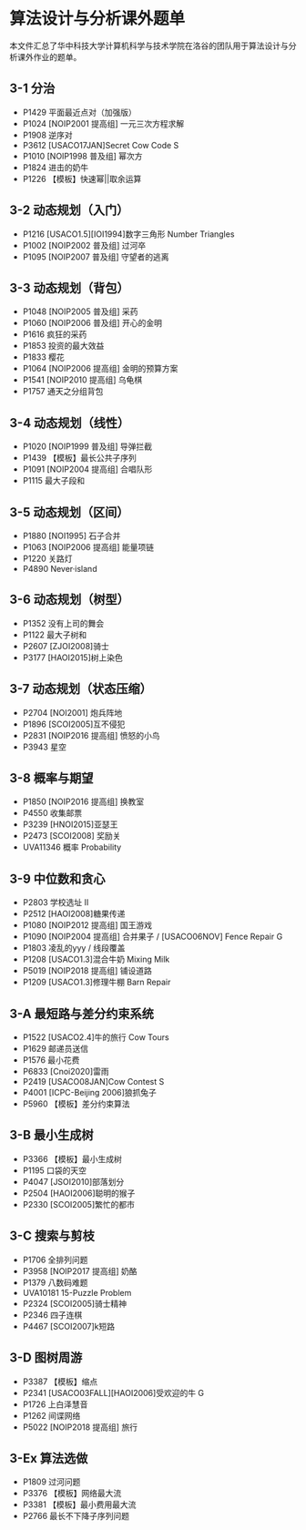 # 算法设计与分析课外题单

本文件汇总了华中科技大学计算机科学与技术学院在洛谷的团队用于算法设计与分析课外作业的题单。

## 3-1 分治

- P1429	平面最近点对（加强版）
- P1024	[NOIP2001 提高组] 一元三次方程求解
- P1908	逆序对
- P3612	[USACO17JAN]Secret Cow Code S
- P1010	[NOIP1998 普及组] 幂次方
- P1824	进击的奶牛
- P1226	【模板】快速幂||取余运算

## 3-2 动态规划（入门）

- P1216	[USACO1.5][IOI1994]数字三角形 Number Triangles
- P1002	[NOIP2002 普及组] 过河卒
- P1095	[NOIP2007 普及组] 守望者的逃离

## 3-3 动态规划（背包）

- P1048	[NOIP2005 普及组] 采药
- P1060	[NOIP2006 普及组] 开心的金明
- P1616	疯狂的采药
- P1853	投资的最大效益
- P1833	樱花
- P1064	[NOIP2006 提高组] 金明的预算方案
- P1541	[NOIP2010 提高组] 乌龟棋
- P1757	通天之分组背包

## 3-4 动态规划（线性）

- P1020	[NOIP1999 普及组] 导弹拦截
- P1439	【模板】最长公共子序列
- P1091	[NOIP2004 提高组] 合唱队形
- P1115	最大子段和

## 3-5 动态规划（区间）

- P1880	[NOI1995] 石子合并
- P1063	[NOIP2006 提高组] 能量项链
- P1220	关路灯
- P4890	Never·island

## 3-6 动态规划（树型）

- P1352	没有上司的舞会
- P1122	最大子树和
- P2607	[ZJOI2008]骑士
- P3177	[HAOI2015]树上染色	

## 3-7 动态规划（状态压缩）

- P2704	[NOI2001] 炮兵阵地
- P1896	[SCOI2005]互不侵犯
- P2831	[NOIP2016 提高组] 愤怒的小鸟
- P3943	星空

## 3-8 概率与期望

- P1850	[NOIP2016 提高组] 换教室
- P4550	收集邮票
- P3239	[HNOI2015]亚瑟王
- P2473	[SCOI2008] 奖励关
- UVA11346	概率 Probability

## 3-9 中位数和贪心

- P2803	学校选址 II
- P2512	[HAOI2008]糖果传递
- P1080	[NOIP2012 提高组] 国王游戏
- P1090	[NOIP2004 提高组] 合并果子 / [USACO06NOV] Fence Repair G
- P1803	凌乱的yyy / 线段覆盖
- P1208	[USACO1.3]混合牛奶 Mixing Milk
- P5019	[NOIP2018 提高组] 铺设道路
- P1209	[USACO1.3]修理牛棚 Barn Repair

## 3-A 最短路与差分约束系统

- P1522	[USACO2.4]牛的旅行 Cow Tours
- P1629	邮递员送信
- P1576	最小花费
- P6833	[Cnoi2020]雷雨
- P2419	[USACO08JAN]Cow Contest S
- P4001	[ICPC-Beijing 2006]狼抓兔子
- P5960	【模板】差分约束算法

## 3-B 最小生成树

- P3366	【模板】最小生成树
- P1195	口袋的天空
- P4047	[JSOI2010]部落划分
- P2504	[HAOI2006]聪明的猴子
- P2330	[SCOI2005]繁忙的都市

## 3-C 搜索与剪枝

- P1706	全排列问题
- P3958	[NOIP2017 提高组] 奶酪
- P1379	八数码难题
- UVA10181	15-Puzzle Problem
- P2324	[SCOI2005]骑士精神
- P2346	四子连棋
- P4467	[SCOI2007]k短路

## 3-D 图树周游

- P3387	【模板】缩点
- P2341	[USACO03FALL][HAOI2006]受欢迎的牛 G
- P1726	上白泽慧音
- P1262	间谍网络
- P5022	[NOIP2018 提高组] 旅行

## 3-Ex 算法选做

- P1809	过河问题
- P3376	【模板】网络最大流
- P3381	【模板】最小费用最大流
- P2766	最长不下降子序列问题

